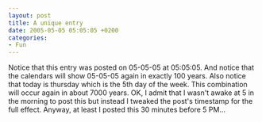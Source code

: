 ```yaml
---
layout: post
title: A unique entry
date: 2005-05-05 05:05:05 +0200
categories:
- Fun
---
```

Notice that this entry was posted on 05-05-05 at 05:05:05. And notice that the calendars will show 05-05-05 again in exactly 100 years. Also notice that today is thursday which is the 5th day of the week. This combination will occur again in about 7000 years. OK, I admit that I wasn't awake at 5 in the morning to post this but instead I tweaked the post's timestamp for the full effect. Anyway, at least I posted this 30 minutes before 5 PM...
